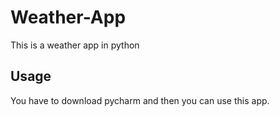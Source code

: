 # Weather-App
This is a weather app in python


## Usage
You have to download pycharm and then you can use this app.